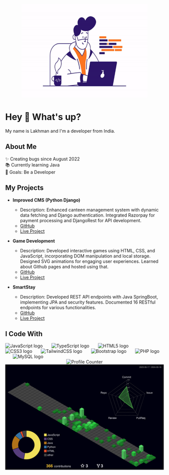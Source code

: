 <div align="center">
  <img height="300" width="400" src="main.gif" alt="Developer at Work">
</div>

<h1 align="left">Hey 👋 What's up?</h1>

<p align="left">My name is Lakhman and I'm a developer from India.</p>

<h2 align="left">About Me</h2>

<p align="left">✨ Creating bugs since August 2022<br>📚 Currently learning Java<br>🎯 Goals: Be a Developer</p>

<h2 align="left">My Projects</h2>

- **Improved CMS (Python Django)**
  - Description: Enhanced canteen management system with dynamic data fetching and Django authentication. Integrated Razorpay for payment processing and DjangoRest for API development.
  - [GitHub](https://github.com/lakhman108/hw_1)
  - [Live Project](https://canteen-sek5.onrender.com)

- **Game Development**
  - Description: Developed interactive games using HTML, CSS, and JavaScript, incorporating DOM manipulation and local storage. Designed SVG animations for engaging user experiences. Learned about Github pages and hosted using that.
  - [GitHub](https://github.com/development.git)
  - [Live Project](https://lakhman108.github.io/development/)

- **SmartStay**
  - Description: Developed REST API endpoints with Java SpringBoot, implementing JPA and security features. Documented 16 RESTful endpoints for various functionalities.
  - [GitHub](https://github.com/lakhman108/smartstay.git)
  - [Live Project](https://smartstay.onrender.com)



<h2 align="left">I Code With</h2>

<div align="left">
  <img src="https://cdn.jsdelivr.net/gh/devicons/devicon/icons/javascript/javascript-original.svg" height="40" alt="JavaScript logo" />
  <img width="20" />
  <img src="https://cdn.jsdelivr.net/gh/devicons/devicon/icons/typescript/typescript-original.svg" height="40" alt="TypeScript logo" />
  <img width="20" />
  <img src="https://cdn.jsdelivr.net/gh/devicons/devicon/icons/html5/html5-original.svg" height="40" alt="HTML5 logo" />
  <img width="20" />
  <img src="https://cdn.jsdelivr.net/gh/devicons/devicon/icons/css3/css3-original.svg" height="40" alt="CSS3 logo" />
  <img width="20" />
  <img src="https://cdn.jsdelivr.net/gh/devicons/devicon/icons/tailwindcss/tailwindcss-original-wordmark.svg" height="40" alt="TailwindCSS logo" />
  <img width="20" />
  <img src="https://cdn.jsdelivr.net/gh/devicons/devicon/icons/bootstrap/bootstrap-original.svg" height="40" alt="Bootstrap logo" />
  <img width="20" />
  <img src="https://cdn.jsdelivr.net/gh/devicons/devicon/icons/php/php-original.svg" height="40" alt="PHP logo" />
  <img width="20" />
  <img src="https://cdn.jsdelivr.net/gh/devicons/devicon/icons/mysql/mysql-original.svg" height="40" alt="MySQL logo" />
</div>





<div align="center">
  <img src="https://profile-counter.glitch.me/lakhman108/count.svg?" alt="Profile Counter" />
</div>


 <div align="center">
<img src="./profile-3d-contrib/profile-night-green.svg" width="650" alt="Netlify" title="Netlify" />
</div>
